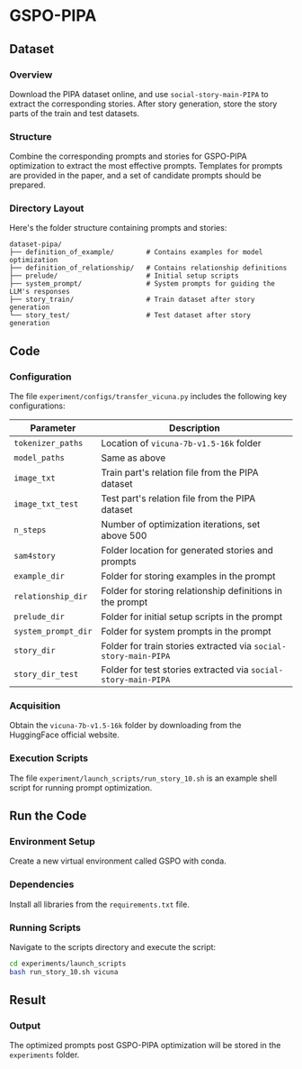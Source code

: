 # GSPO-PIPA

## Dataset

### Overview
Download the PIPA dataset online, and use `social-story-main-PIPA` to extract the corresponding stories. After story generation, store the story parts of the train and test datasets.

### Structure
Combine the corresponding prompts and stories for GSPO-PIPA optimization to extract the most effective prompts. Templates for prompts are provided in the paper, and a set of candidate prompts should be prepared.

### Directory Layout
Here's the folder structure containing prompts and stories:

```plaintext
dataset-pipa/
├── definition_of_example/        # Contains examples for model optimization
├── definition_of_relationship/   # Contains relationship definitions
├── prelude/                      # Initial setup scripts
├── system_prompt/                # System prompts for guiding the LLM's responses
├── story_train/                  # Train dataset after story generation
└── story_test/                   # Test dataset after story generation
```

## Code

### Configuration
The file `experiment/configs/transfer_vicuna.py` includes the following key configurations:

| Parameter           | Description                                                  |
| ------------------- | ------------------------------------------------------------ |
| `tokenizer_paths`   | Location of `vicuna-7b-v1.5-16k` folder                      |
| `model_paths`       | Same as above                                                |
| `image_txt`         | Train part's relation file from the PIPA dataset             |
| `image_txt_test`    | Test part's relation file from the PIPA dataset              |
| `n_steps`           | Number of optimization iterations, set above 500             |
| `sam4story`         | Folder location for generated stories and prompts            |
| `example_dir`       | Folder for storing examples in the prompt                    |
| `relationship_dir`  | Folder for storing relationship definitions in the prompt    |
| `prelude_dir`       | Folder for initial setup scripts in the prompt               |
| `system_prompt_dir` | Folder for system prompts in the prompt                      |
| `story_dir`         | Folder for train stories extracted via `social-story-main-PIPA` |
| `story_dir_test`    | Folder for test stories extracted via `social-story-main-PIPA` |

### Acquisition
Obtain the `vicuna-7b-v1.5-16k` folder by downloading from the HuggingFace official website.

### Execution Scripts
The file `experiment/launch_scripts/run_story_10.sh` is an example shell script for running prompt optimization.

## Run the Code

### Environment Setup
Create a new virtual environment called GSPO with conda.

### Dependencies
Install all libraries from the `requirements.txt` file.

### Running Scripts
Navigate to the scripts directory and execute the script:

```bash
cd experiments/launch_scripts
bash run_story_10.sh vicuna
```

## Result

### Output
The optimized prompts post GSPO-PIPA optimization will be stored in the `experiments` folder.